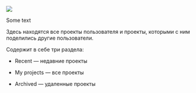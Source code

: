 ![](https://uploads.quarkly.io/landing/docs-interface-context-menu.png)

Some text

Здесь находятся все проекты пользователя и проекты, которыми с ним поделились другие пользователи.

Содержит в себе три раздела:

*   Recent — недавние проекты
    
*   My projects — все проекты
    
*   Archived — удаленные проекты